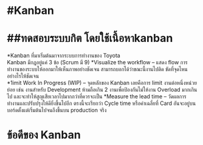 #Kanban
======

##ทดสอบระบบกิต โดยใช้เนื้อหาkanban
============================


*Kanban ที่มาเริ่มต้นมาจากระบบการทำงานของ Toyota   
Kanban มีกฎอยู่แค่ 3 ข้อ (Scrum มี 9) 
*Visualize the workflow – แสดง flow การทำงานของระบบให้ออกมาให้เห็นภาพอย่างชัดเจน สามารถบอกได้ว่าขณะนี้งานไปติด
                          ขัดที่จุดไหนอย่างไรให้ชัดเจน  
*1imit Work In Progress (WIP) – จุดหลักของ Kanban เลยคือการ limit งานต่อหนึ่งหน่วยย่อย เช่น
                                งานสำหรับ Development ห้ามถือเกิน 2 งานเพื่อป้องกันไม่ให้งาน Overload มากเกินไป                                                   และจะทำให้สูญเสียเวลาไปมากกว่าที่ควรจะเป็น
*Measure the lead time – วัดผลการทำงานและปรับปรุงให้ดียิ่งขึ้นไปอีก ตรงนี้จะเรียกว่า Cycle time หรือค่าเฉลี่ยที่ Card
                         อันจะอยู่บนบอร์ดตั้งแต่เริ่มต้นไปจนถึงขึ้นบน production จริง

ข้อดีของ Kanban
==============
